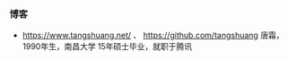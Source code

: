 ### 博客

* https://www.tangshuang.net/ 、 https://github.com/tangshuang
 唐霜，1990年生，南昌大学 15年硕士毕业，就职于腾讯
